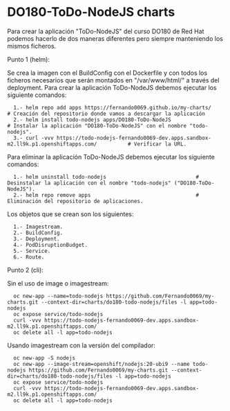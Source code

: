 # DO180-ToDo-NodeJS charts

Para crear la aplicación "ToDo-NodeJS" del curso DO180 de Red Hat podemos hacerlo de dos maneras diferentes pero siempre manteniendo los mismos ficheros.

Punto 1 (helm):

Se crea la imagen con el BuildConfig con el Dockerfile y con todos los ficheros necesarios que serán montados en "/var/www/html/" a través del deployment.
Para crear la aplicación ToDo-NodeJS debemos ejecutar los siguiente comandos:
```
  1.- helm repo add apps https://fernando0069.github.io/my-charts/                                       # Creación del repositorio donde vamos a descargar la aplicación
  2.- helm install todo-nodejs apps/DO180-ToDo-NodeJS                                                    # Instalar la aplicación "DO180-ToDo-NodeJS" con el nombre "todo-nodejs".
  3.- curl -vvv https://todo-nodejs-fernando0069-dev.apps.sandbox-m2.ll9k.p1.openshiftapps.com/          # Verificar la URL. 
```

Para eliminar la aplicación ToDo-NodeJS debemos ejecutar los siguiente comandos:
```
  1.- helm uninstall todo-nodejs                             # Desinstalar la aplicación con el nombre "todo-nodejs" ("DO180-ToDo-NodeJS").
  2.- helm repo remove apps                                  # Eliminación del repositorio de aplicaciones.
```

Los objetos que se crean son los siguientes:
```
  1.- Imagestream.
  2.- BuildConfig.
  3.- Deployment.
  4.- PodDisruptionBudget.
  5.- Service.
  6.- Route.
```


Punto 2 (cli):

Sin el uso de image o imagestream:
```
  oc new-app --name=todo-nodejs https://github.com/Fernando0069/my-charts.git --context-dir=charts/do180-todo-nodejs/files -l app=todo-nodejs
  oc expose service/todo-nodejs
  curl -vvv https://todo-nodejs-fernando0069-dev.apps.sandbox-m2.ll9k.p1.openshiftapps.com/
  oc delete all -l app=todo-nodejs
```

Usando imagestream con la versión del compilador:
```
  oc new-app -S nodejs
  oc new-app --image-stream=openshift/nodejs:20-ubi9 --name todo-nodejs https://github.com/Fernando0069/my-charts.git --context-dir=charts/do180-todo-nodejs/files -l app=todo-nodejs
  oc expose service/todo-nodejs
  curl -vvv https://todo-nodejs-fernando0069-dev.apps.sandbox-m2.ll9k.p1.openshiftapps.com/
  oc delete all -l app=todo-nodejs
```
